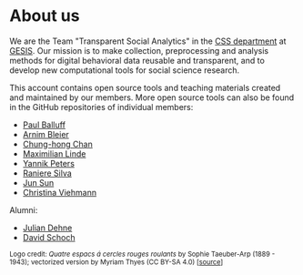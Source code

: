 # About us

We are the Team "Transparent Social Analytics" in the [CSS
department](https://www.gesis.org/en/institute/departments/computational-social-science)
at [GESIS](https://gesis.org). Our mission is to make collection, preprocessing
and analysis methods for digital behavioral data reusable and transparent, and
to develop new computational tools for social science research. 

This account contains open source tools and teaching materials created
and maintained by our members. 
More open source tools can also be found in the GitHub repositories of individual members:  

* [Paul Balluff](https://github.com/mrwunderbar666)
* [Arnim Bleier](https://github.com/arnim)
* [Chung-hong Chan](https://github.com/chainsawriot)
* [Maximilian Linde](https://github.com/maxlinde)
* [Yannik Peters](https://github.com/YannikPeters)
* [Raniere Silva](https://github.com/rgaiacs)
* [Jun Sun](https://github.com/yfiua)
* [Christina Viehmann](https://github.com/cviehmann)

Alumni:

* [Julian Dehne](https://github.com/juliandehne)
* [David Schoch](https://github.com/schochastics)


<sub>Logo credit: *Quatre espacs á cercles rouges roulants* by Sophie Taeuber-Arp (1889 - 1943); vectorized version by Myriam Thyes (CC BY-SA 4.0) [[source](https://en.wikipedia.org/wiki/Sophie_Taeuber-Arp#/media/File:Taeuber-Arp-quatre-espaces-a-cercles-rouges-roulants-1932-gouache-papier.svg)]</sub>
